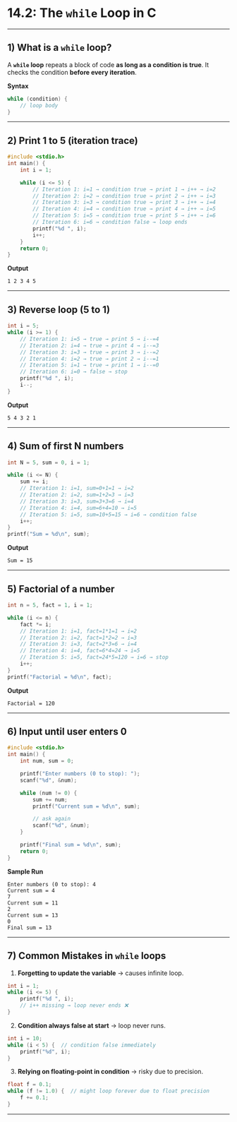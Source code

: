 # 14.2: The `while` Loop in C

---

## 1) What is a `while` loop?

A **`while` loop** repeats a block of code **as long as a condition is true**.
It checks the condition **before every iteration**.

**Syntax**

```c
while (condition) {
    // loop body
}
```

---

## 2) Print 1 to 5 (iteration trace)

```c
#include <stdio.h>
int main() {
    int i = 1;

    while (i <= 5) {
        // Iteration 1: i=1 → condition true → print 1 → i++ → i=2
        // Iteration 2: i=2 → condition true → print 2 → i++ → i=3
        // Iteration 3: i=3 → condition true → print 3 → i++ → i=4
        // Iteration 4: i=4 → condition true → print 4 → i++ → i=5
        // Iteration 5: i=5 → condition true → print 5 → i++ → i=6
        // Iteration 6: i=6 → condition false → loop ends
        printf("%d ", i);
        i++;
    }
    return 0;
}
```

**Output**

```
1 2 3 4 5
```

---

## 3) Reverse loop (5 to 1)

```c
int i = 5;
while (i >= 1) {
    // Iteration 1: i=5 → true → print 5 → i--=4
    // Iteration 2: i=4 → true → print 4 → i--=3
    // Iteration 3: i=3 → true → print 3 → i--=2
    // Iteration 4: i=2 → true → print 2 → i--=1
    // Iteration 5: i=1 → true → print 1 → i--=0
    // Iteration 6: i=0 → false → stop
    printf("%d ", i);
    i--;
}
```

**Output**

```
5 4 3 2 1
```

---

## 4) Sum of first N numbers

```c
int N = 5, sum = 0, i = 1;

while (i <= N) {
    sum += i;
    // Iteration 1: i=1, sum=0+1=1 → i=2
    // Iteration 2: i=2, sum=1+2=3 → i=3
    // Iteration 3: i=3, sum=3+3=6 → i=4
    // Iteration 4: i=4, sum=6+4=10 → i=5
    // Iteration 5: i=5, sum=10+5=15 → i=6 → condition false
    i++;
}
printf("Sum = %d\n", sum);
```

**Output**

```
Sum = 15
```

---

## 5) Factorial of a number

```c
int n = 5, fact = 1, i = 1;

while (i <= n) {
    fact *= i;
    // Iteration 1: i=1, fact=1*1=1 → i=2
    // Iteration 2: i=2, fact=1*2=2 → i=3
    // Iteration 3: i=3, fact=2*3=6 → i=4
    // Iteration 4: i=4, fact=6*4=24 → i=5
    // Iteration 5: i=5, fact=24*5=120 → i=6 → stop
    i++;
}
printf("Factorial = %d\n", fact);
```

**Output**

```
Factorial = 120
```

---

## 6) Input until user enters 0

```c
#include <stdio.h>
int main() {
    int num, sum = 0;

    printf("Enter numbers (0 to stop): ");
    scanf("%d", &num);

    while (num != 0) {
        sum += num;
        printf("Current sum = %d\n", sum);

        // ask again
        scanf("%d", &num);
    }

    printf("Final sum = %d\n", sum);
    return 0;
}
```

**Sample Run**

```
Enter numbers (0 to stop): 4
Current sum = 4
7
Current sum = 11
2
Current sum = 13
0
Final sum = 13
```

---

## 7) Common Mistakes in `while` loops

1. **Forgetting to update the variable** → causes infinite loop.

```c
int i = 1;
while (i <= 5) {
    printf("%d ", i);
    // i++ missing → loop never ends ❌
}
```

2. **Condition always false at start** → loop never runs.

```c
int i = 10;
while (i < 5) {  // condition false immediately
    printf("%d", i);
}
```

3. **Relying on floating-point in condition** → risky due to precision.

```c
float f = 0.1;
while (f != 1.0) {  // might loop forever due to float precision
    f += 0.1;
}
```

---
